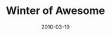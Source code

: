 ---
layout: review
title: "Winter of Awesome"
artist: ArtistA
album: Some kind of wonder
year: 2010
date: 2010-03-19
---